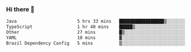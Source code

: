 ### Hi there 👋

<!--START_SECTION:waka-->

```txt
Java                       5 hrs 33 mins   █████████████████▒░░░░░░░   69.48 %
TypeScript                 1 hr 40 mins    █████▒░░░░░░░░░░░░░░░░░░░   21.00 %
Other                      27 mins         █▒░░░░░░░░░░░░░░░░░░░░░░░   05.67 %
YAML                       10 mins         ▓░░░░░░░░░░░░░░░░░░░░░░░░   02.26 %
Brazil Dependency Config   5 mins          ▒░░░░░░░░░░░░░░░░░░░░░░░░   01.14 %
```

<!--END_SECTION:waka-->

<!--
**jerry-shao/jerry-shao** is a ✨ _special_ ✨ repository because its `README.md` (this file) appears on your GitHub profile.

Here are some ideas to get you started:

- 🔭 I’m currently working on ...
- 🌱 I’m currently learning ...
- 👯 I’m looking to collaborate on ...
- 🤔 I’m looking for help with ...
- 💬 Ask me about ...
- 📫 How to reach me: ...
- 😄 Pronouns: ...
- ⚡ Fun fact: ...
-->
